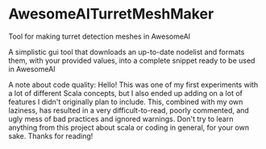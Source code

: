 # AwesomeAITurretMeshMaker
Tool for making turret detection meshes in AwesomeAI

A simplistic gui tool that downloads an up-to-date nodelist and formats them, with your provided values, into a complete snippet ready to be used in AwesomeAI

A note about code quality:
Hello! This was one of my first experiments with a lot of different Scala concepts, but I also ended up adding on a lot of features I didn't originally plan to include. This, combined with my own laziness, has resulted in a very difficult-to-read, poorly commented, and ugly mess of bad practices and ignored warnings. Don't try to learn anything from this project about scala or coding in general, for your own sake. Thanks for reading!
